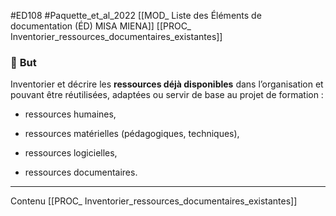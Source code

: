#ED108
#Paquette_et_al_2022 
[[MOD_ Liste des Éléments de documentation (ÉD) MISA MIENA]]
[[PROC_ Inventorier_ressources_documentaires_existantes]] 

### 🎯 **But**

Inventorier et décrire les **ressources déjà disponibles** dans l’organisation et pouvant être réutilisées, adaptées ou servir de base au projet de formation :

- ressources humaines,
    
- ressources matérielles (pédagogiques, techniques),
    
- ressources logicielles,
    
- ressources documentaires.
    

---
Contenu
[[PROC_ Inventorier_ressources_documentaires_existantes]]  